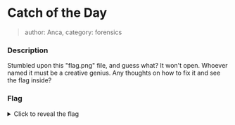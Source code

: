 # Catch of the Day
> author: Anca, category: forensics
### Description
Stumbled upon this "flag.png" file, and guess what? It won't open. 
Whoever named it must be a creative genius. 
Any thoughts on how to fix it and see the flag inside?
### Flag
<details>
  <summary>Click to reveal the flag</summary>
  HCamp{dec4b9362ddcccb4154e4a5b0506c870}
</details>

